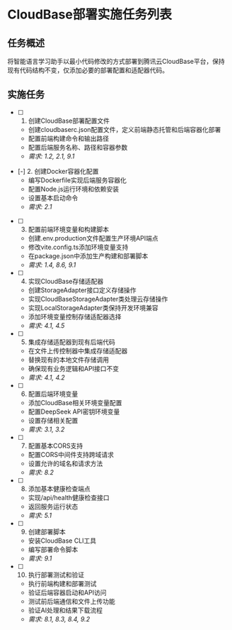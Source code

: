 # CloudBase部署实施任务列表

## 任务概述

将智能语言学习助手以最小代码修改的方式部署到腾讯云CloudBase平台，保持现有代码结构不变，仅添加必要的部署配置和适配器代码。

## 实施任务

- [ ] 1. 创建CloudBase部署配置文件
  - 创建cloudbaserc.json配置文件，定义前端静态托管和后端容器化部署
  - 配置前端构建命令和输出路径
  - 配置后端服务名称、路径和容器参数
  - _需求: 1.2, 2.1, 9.1_

- [-] 2. 创建Docker容器化配置
  - 编写Dockerfile实现后端服务容器化
  - 配置Node.js运行环境和依赖安装
  - 设置基本启动命令
  - _需求: 2.1_

- [ ] 3. 配置前端环境变量和构建脚本
  - 创建.env.production文件配置生产环境API端点
  - 修改vite.config.ts添加环境变量支持
  - 在package.json中添加生产构建和部署脚本
  - _需求: 1.4, 8.6, 9.1_

- [ ] 4. 实现CloudBase存储适配器
  - 创建StorageAdapter接口定义存储操作
  - 实现CloudBaseStorageAdapter类处理云存储操作
  - 实现LocalStorageAdapter类保持开发环境兼容
  - 添加环境变量控制存储适配器选择
  - _需求: 4.1, 4.5_

- [ ] 5. 集成存储适配器到现有后端代码
  - 在文件上传控制器中集成存储适配器
  - 替换现有的本地文件存储调用
  - 确保现有业务逻辑和API接口不变
  - _需求: 4.1, 4.2_

- [ ] 6. 配置后端环境变量
  - 添加CloudBase相关环境变量配置
  - 配置DeepSeek API密钥环境变量
  - 设置存储相关配置
  - _需求: 3.1, 3.2_

- [ ] 7. 配置基本CORS支持
  - 配置CORS中间件支持跨域请求
  - 设置允许的域名和请求方法
  - _需求: 8.2_

- [ ] 8. 添加基本健康检查端点
  - 实现/api/health健康检查接口
  - 返回服务运行状态
  - _需求: 5.1_

- [ ] 9. 创建部署脚本
  - 安装CloudBase CLI工具
  - 编写部署命令脚本
  - _需求: 9.1_

- [ ] 10. 执行部署测试和验证
  - 执行前端构建和部署测试
  - 验证后端容器启动和API访问
  - 测试前后端通信和文件上传功能
  - 验证AI处理和结果下载流程
  - _需求: 8.1, 8.3, 8.4, 9.2_